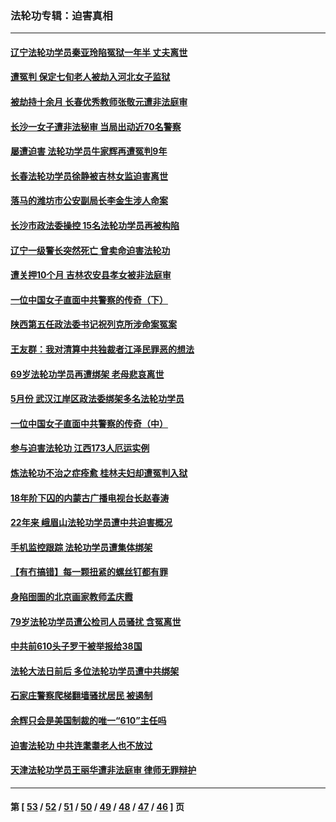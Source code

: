 ### 法轮功专辑：迫害真相
---
#### [辽宁法轮功学员秦亚玲陷冤狱一年半 丈夫离世](../../pages/nf4379/n12998985.md?06060430) 
#### [遭冤判 保定七旬老人被劫入河北女子监狱](../../pages/nf4379/n12999420.md?06060430) 
#### [被劫持十余月 长春优秀教师张敬元遭非法庭审](../../pages/nf4379/n12998678.md?06060430) 
#### [长沙一女子遭非法秘审 当局出动近70名警察](../../pages/nf4379/n12996085.md?06060430) 
#### [屡遭迫害 法轮功学员牛家辉再遭冤判9年](../../pages/nf4379/n12995918.md?06060430) 
#### [长春法轮功学员徐静被吉林女监迫害离世](../../pages/nf4379/n12996729.md?06060430) 
#### [落马的潍坊市公安副局长李金生涉人命案](../../pages/nf4379/n12993922.md?06060430) 
#### [长沙市政法委操控 15名法轮功学员再被构陷](../../pages/nf4379/n12993415.md?06060430) 
#### [辽宁一级警长突然死亡 曾卖命迫害法轮功](../../pages/nf4379/n12991582.md?06060430) 
#### [遭关押10个月 吉林农安县孝女被非法庭审](../../pages/nf4379/n12991125.md?06060430) 
#### [一位中国女子直面中共警察的传奇（下）](../../pages/nf4379/n12989706.md?06060430) 
#### [陕西第五任政法委书记祝列克所涉命案冤案](../../pages/nf4379/n12988803.md?06060430) 
#### [王友群：我对清算中共独裁者江泽民罪恶的想法](../../pages/nf4379/n12990272.md?06060430) 
#### [69岁法轮功学员再遭绑架 老母悲哀离世](../../pages/nf4379/n12988169.md?06060430) 
#### [5月份 武汉江岸区政法委绑架多名法轮功学员](../../pages/nf4379/n12988190.md?06060430) 
#### [一位中国女子直面中共警察的传奇（中）](../../pages/nf4379/n12987620.md?06060430) 
#### [参与迫害法轮功 江西173人厄运实例](../../pages/nf4379/n12986119.md?06060430) 
#### [炼法轮功不治之症痊愈 桂林夫妇却遭冤判入狱](../../pages/nf4379/n12985744.md?06060430) 
#### [18年阶下囚的内蒙古广播电视台长赵春涛](../../pages/nf4379/n12980249.md?06060430) 
#### [22年来 峨眉山法轮功学员遭中共迫害概况](../../pages/nf4379/n12974308.md?06060430) 
#### [手机监控跟踪 法轮功学员遭集体绑架](../../pages/nf4379/n12977989.md?06060430) 
#### [【有冇搞错】每一颗扭紧的螺丝钉都有罪](../../pages/nf4379/n12977983.md?06060430) 
#### [身陷囹圄的北京画家教师孟庆霞](../../pages/nf4379/n12977437.md?06060430) 
#### [79岁法轮功学员遭公检司人员骚扰 含冤离世](../../pages/nf4379/n12976879.md?06060430) 
#### [中共前610头子罗干被举报给38国](../../pages/nf4379/n12975419.md?06060430) 
#### [法轮大法日前后 多位法轮功学员遭中共绑架](../../pages/nf4379/n12970047.md?06060430) 
#### [石家庄警察爬梯翻墙骚扰居民 被遏制](../../pages/nf4379/n12974162.md?06060430) 
#### [余辉只会是美国制裁的唯一“610”主任吗](../../pages/nf4379/n12972837.md?06060430) 
#### [迫害法轮功 中共连耄耋老人也不放过](../../pages/nf4379/n12972320.md?06060430) 
#### [天津法轮功学员王丽华遭非法庭审 律师无罪辩护](../../pages/nf4379/n12971731.md?06060430) 

---
#### 第 [ [53](./53.md?06060430) / [52](./52.md?06060430) / [51](./51.md?06060430) / [50](./50.md?06060430) / [49](./49.md?06060430) / [48](./48.md?06060430) / [47](./47.md?06060430) / [46](./46.md?06060430) ] 页
